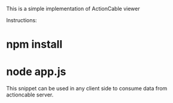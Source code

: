 This is a simple implementation of ActionCable viewer

Instructions:
# npm install
# node app.js

This snippet can be used in any client side to consume data from actioncable server.


